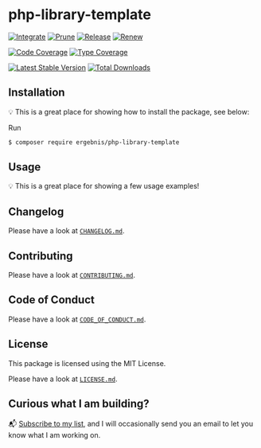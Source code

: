 # php-library-template

[![Integrate](https://github.com/ergebnis/php-library-template/workflows/Integrate/badge.svg)](https://github.com/ergebnis/php-library-template/actions)
[![Prune](https://github.com/ergebnis/php-library-template/workflows/Prune/badge.svg)](https://github.com/ergebnis/php-library-template/actions)
[![Release](https://github.com/ergebnis/php-library-template/workflows/Release/badge.svg)](https://github.com/ergebnis/php-library-template/actions)
[![Renew](https://github.com/ergebnis/php-library-template/workflows/Renew/badge.svg)](https://github.com/ergebnis/php-library-template/actions)

[![Code Coverage](https://codecov.io/gh/ergebnis/php-library-template/branch/main/graph/badge.svg)](https://codecov.io/gh/ergebnis/php-library-template)
[![Type Coverage](https://shepherd.dev/github/ergebnis/php-library-template/coverage.svg)](https://shepherd.dev/github/ergebnis/php-library-template)

[![Latest Stable Version](https://poser.pugx.org/ergebnis/php-library-template/v/stable)](https://packagist.org/packages/ergebnis/php-library-template)
[![Total Downloads](https://poser.pugx.org/ergebnis/php-library-template/downloads)](https://packagist.org/packages/ergebnis/php-library-template)

## Installation

:bulb: This is a great place for showing how to install the package, see below:

Run

```sh
$ composer require ergebnis/php-library-template
```

## Usage

:bulb: This is a great place for showing a few usage examples!

## Changelog

Please have a look at [`CHANGELOG.md`](CHANGELOG.md).

## Contributing

Please have a look at [`CONTRIBUTING.md`](.github/CONTRIBUTING.md).

## Code of Conduct

Please have a look at [`CODE_OF_CONDUCT.md`](.github/CODE_OF_CONDUCT.md).

## License

This package is licensed using the MIT License.

Please have a look at [`LICENSE.md`](LICENSE.md).

## Curious what I am building?

:mailbox_with_mail: [Subscribe to my list](https://localheinz.com/projects/), and I will occasionally send you an email to let you know what I am working on.
